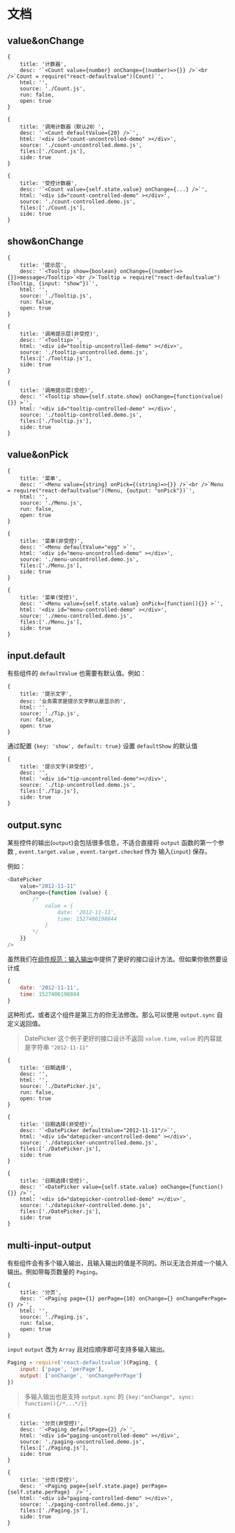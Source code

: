 # 文档

## value&onChange

````code
{
    title: '计数器',
    desc: '`<Count value={number} onChange={(number)=>{}} />`<br />`Count = require("react-defaultvalue")(Count)`',
    html: '',
    source: './Count.js',
    run: false,
    open: true
}
````


````code
{
    title: '调用计数器（默认20）',
    desc: '`<Count defaultValue={20} />`',
    html: '<div id="count-uncontrolled-demo" ></div>',
    source: './count-uncontrolled.demo.js',
    files:['./Count.js'],
    side: true
}
````

````code
{
    title: '受控计数器',
    desc: '`<Count value={self.state.value} onChange={...} />`',
    html: '<div id="count-controlled-demo" ></div>',
    source: './count-controlled.demo.js',
    files:['./Count.js'],
    side: true
}
````

## show&onChange

````code
{
    title: '提示层',
    desc: '`<Tooltip show={boolean} onChange={(number)=>{}}>message</Tooltip>`<br />`Tooltip = require("react-defaultvalue")(Tooltip, {input: "show"})`',
    html: '',
    source: './Tooltip.js',
    run: false,
    open: true
}
````


````code
{
    title: '调用提示层(非受控)',
    desc: '`<Tooltip>`',
    html: '<div id="tooltip-uncontrolled-demo" ></div>',
    source: './tooltip-uncontrolled.demo.js',
    files:['./Tooltip.js'],
    side: true
}
````

````code
{
    title: '调用提示层(受控)',
    desc: '`<Tooltip show={self.state.show} onChange={function(value){}} >`',
    html: '<div id="tooltip-controlled-demo" ></div>',
    source: './tooltip-controlled.demo.js',
    files:['./Tooltip.js'],
    side: true
}
````

## value&onPick

````code
{
    title: '菜单',
    desc: '`<Menu value={string} onPick={(string)=>{}} />`<br />`Menu = require("react-defaultvalue")(Menu, {output: "onPick"})`',
    html: '',
    source: './Menu.js',
    run: false,
    open: true
}
````


````code
{
    title: '菜单(非受控)',
    desc: '`<Menu defaultValue="egg" >`',
    html: '<div id="menu-uncontrolled-demo" ></div>',
    source: './menu-uncontrolled.demo.js',
    files:['./Menu.js'],
    side: true
}
````

````code
{
    title: '菜单(受控)',
    desc: '`<Menu value={self.state.value} onPick={function(){}} >`',
    html: '<div id="menu-controlled-demo" ></div>',
    source: './menu-controlled.demo.js',
    files:['./Menu.js'],
    side: true
}
````

## input.default

有些组件的 `defaultValue` 也需要有默认值。例如：

````code
{
    title: '提示文字',
    desc: '业务需求是提示文字默认是显示的',
    html: '',
    source: './Tip.js',
    run: false,
    open: true
}
````

通过配置 `{key: 'show', default: true}` 设置 `defaultShow` 的默认值

````code
{
    title: '提示文字(非受控)',
    desc: '',
    html: '<div id="tip-uncontrolled-demo"></div>',
    source: './tip-uncontrolled.demo.js',
    files:['./Tip.js'],
    side: true
}
````

## output.sync

某些控件的输出(`output`)会包括很多信息，不适合直接将 `output` 函数的第一个参数 , `event.target.value` , `event.target.checked` 作为 输入(`input`) 保存。

例如：

```js
<DatePicker
    value="2012-11-11"
    onChange={function (value) {
        /*
            value = {
                date: '2012-11-11',
                time: 1527406198844
            }
        */
    }}
/>
```

虽然我们在[组件规范：输入输出](https://github.com/onface/component-spec/blob/master/react/input-output.md)中提供了更好的接口设计方法。但如果你依然要设计成

```js
{
    date: '2012-11-11',
    time: 1527406198844
}
```
 这种形式，或者这个组件是第三方的你无法修改。那么可以使用 `output.sync` 自定义返回值。

> DatePicker 这个例子更好的接口设计不返回 `value.time`, `value` 的内容就是字符串 `"2012-11-11"`

````code
{
    title: '日期选择',
    desc: '',
    html: '',
    source: './DatePicker.js',
    run: false,
    open: true
}
````


````code
{
    title: '日期选择(非受控)',
    desc: '`<DatePicker defaultValue="2012-11-11"/>`',
    html: '<div id="datepicker-uncontrolled-demo" ></div>',
    source: './datepicker-uncontrolled.demo.js',
    files:['./DatePicker.js'],
    side: true
}
````

````code
{
    title: '日期选择(受控)',
    desc: '`<DatePicker value={self.state.value} onChange={function(){}} />`',
    html: '<div id="datepicker-controlled-demo" ></div>',
    source: './datepicker-controlled.demo.js',
    files:['./DatePicker.js'],
    side: true
}
````

## multi-input-output

有些组件会有多个输入输出，且输入输出的值是不同的。所以无法合并成一个输入输出。例如带每页数量的 `Paging`。

````code
{
    title: '分页',
    desc: '`<Paging page={1} perPage={10} onChange={} onChangePerPage={} />`',
    html: '',
    source: './Paging.js',
    run: false,
    open: true
}
````

`input` `output` 改为 `Array` 且对应顺序即可支持多输入输出。

```js
Paging = require('react-defaultvalue')(Paging, {
    input: ['page', 'perPage'],
    output: ['onChange', 'onChangePerPage']
})
```

> 多输入输出也是支持 `output.sync` 的 `{key:"onChange", sync: function(){/*...*/}}`

````code
{
    title: '分页(非受控)',
    desc: '`<Paging defaultPage={2} />`',
    html: '<div id="paging-uncontrolled-demo" ></div>',
    source: './paging-uncontrolled.demo.js',
    files:['./Paging.js'],
    side: true
}
````

````code
{
    title: '分页(受控)',
    desc: '`<Paging page={self.state.page} perPage={self.state.perPage}  />`',
    html: '<div id="paging-controlled-demo" ></div>',
    source: './paging-controlled.demo.js',
    files:['./Paging.js'],
    side: true
}
````
